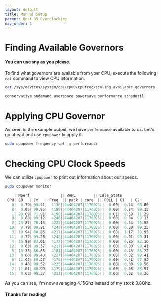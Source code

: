 ```yaml
---
layout: default
title: Manual Setup
parent: Host OS Overclocking
nav_order: 1
---
```


# Finding Available Governors
#### You can use any as you please.

To find what governors are available from your CPU, execute the following ``cat`` command to view CPU information.

```bash
cat /sys/devices/system/cpu/cpu0/cpufreq/scaling_available_governors
```

```bash
conservative ondemand userspace powersave performance schedutil
```

# Applying CPU Governor

As seen in the example output, we have ``performance`` available to us. Let's go ahead and use ``cpupower`` to apply it.

```bash
sudo cpupower frequency-set -g performance
```

# Checking CPU Clock Speeds

We can utilize ``cpupower`` to print out information about our speeds.

```bash
sudo cpupower monitor
```

```s
    | Mperf              || RAPL        || Idle_Stats         
 CPU| C0   | Cx   | Freq  || pack | core  || POLL | C1   | C2    
   0|  0.79| 99.21|  4136||44464207|1176026||  0.00|  0.44| 98.80
   8|  0.05| 99.95|  4189||44464207|1176026||  0.00|  0.84| 99.13
   1| 28.09| 71.91|  4196||44464207|1176026||  0.01|  0.69| 71.29
   9|  0.88| 99.12|  4246||44464207|1176026||  0.00|  0.04| 99.13
   2| 23.87| 76.13|  4222||44464207|1176026||  0.00|  0.64| 75.58
  10|  0.79| 99.21|  4249||44464207|1176026||  0.00|  0.00| 99.25
   3| 19.94| 80.06|  4217||44464207|1176026||  0.00|  1.17| 78.95
  11|  0.72| 99.28|  4248||44464207|1176026||  0.00|  0.01| 99.31
   4| 16.99| 83.01|  4172||44464207|1176026||  0.00|  0.85| 82.16
  12|  0.63| 99.37|  4217||44464207|1176026||  0.00|  0.00| 99.41
   5| 13.35| 86.65|  4181||44464207|1176026||  0.00|  0.43| 86.22
  13|  0.60| 99.40|  4227||44464207|1176026||  0.00|  0.02| 99.41
   6| 11.63| 88.37|  4178||44464207|1176026||  0.00|  0.42| 87.95
  14|  0.48| 99.52|  4225||44464207|1176026||  0.00|  0.00| 99.56
   7| 11.01| 88.99|  4179||44464207|1176026||  0.00|  0.08| 88.97
  15|  0.63| 99.37|  4211||44464207|1176026||  0.00|  0.02| 99.36
```

As you can see, I'm now averaging 4.15Ghz instead of my stock 3.8Ghz.

#### Thanks for reading!
